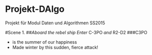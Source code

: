 # Projekt-DAlgo
Projekt für Modul Daten und Algorithmen SS2015

#Scene 1.
##*Aboard the rebel ship*
*Enter* C-3PO *and* R2-D2
###C3PO
*  is the summer of our happiness
* Made winter by this sudden, fierce attack!
